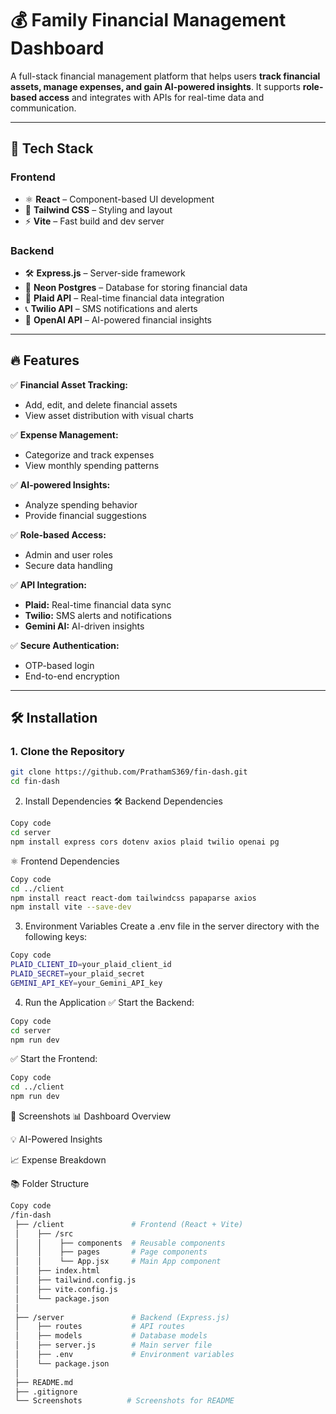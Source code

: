 # 💰 Family Financial Management Dashboard

A full-stack financial management platform that helps users **track financial assets, manage expenses, and gain AI-powered insights**. It supports **role-based access** and integrates with APIs for real-time data and communication.

---

## 🚀 **Tech Stack**

### **Frontend**
- ⚛️ **React** – Component-based UI development  
- 🎨 **Tailwind CSS** – Styling and layout  
- ⚡ **Vite** – Fast build and dev server  

### **Backend**
- 🛠️ **Express.js** – Server-side framework  
- 🐘 **Neon Postgres** – Database for storing financial data  
- 🔐 **Plaid API** – Real-time financial data integration  
- 📞 **Twilio API** – SMS notifications and alerts  
- 🤖 **OpenAI API** – AI-powered financial insights  

---

## 🔥 **Features**
✅ **Financial Asset Tracking:**  
- Add, edit, and delete financial assets  
- View asset distribution with visual charts  

✅ **Expense Management:**  
- Categorize and track expenses  
- View monthly spending patterns  

✅ **AI-powered Insights:**  
- Analyze spending behavior  
- Provide financial suggestions  

✅ **Role-based Access:**  
- Admin and user roles  
- Secure data handling  

✅ **API Integration:**  
- **Plaid:** Real-time financial data sync  
- **Twilio:** SMS alerts and notifications  
- **Gemini AI:** AI-driven insights  

✅ **Secure Authentication:**  
- OTP-based login  
- End-to-end encryption  

---

## 🛠️ **Installation**

### 1. **Clone the Repository**
```bash
git clone https://github.com/PrathamS369/fin-dash.git
cd fin-dash
```

2. Install Dependencies
🛠️ Backend Dependencies
```bash
Copy code
cd server
npm install express cors dotenv axios plaid twilio openai pg
```
⚛️ Frontend Dependencies
```bash
Copy code
cd ../client
npm install react react-dom tailwindcss papaparse axios
npm install vite --save-dev
```
3. Environment Variables
Create a .env file in the server directory with the following keys:

```bash
Copy code
PLAID_CLIENT_ID=your_plaid_client_id  
PLAID_SECRET=your_plaid_secret  
GEMINI_API_KEY=your_Gemini_API_key  
```
4. Run the Application
✅ Start the Backend:

```bash
Copy code
cd server
npm run dev
```
✅ Start the Frontend:

```bash
Copy code
cd ../client
npm run dev
```
🌟 Screenshots
📊 Dashboard Overview

💡 AI-Powered Insights

📈 Expense Breakdown

📚 Folder Structure
```bash
Copy code
/fin-dash
 ├── /client               # Frontend (React + Vite)
 │    ├── /src
 │    │    ├── components  # Reusable components
 │    │    ├── pages       # Page components
 │    │    └── App.jsx     # Main App component
 │    ├── index.html
 │    ├── tailwind.config.js
 │    ├── vite.config.js
 │    └── package.json
 │
 ├── /server               # Backend (Express.js)
 │    ├── routes           # API routes
 │    ├── models           # Database models
 │    ├── server.js        # Main server file
 │    ├── .env             # Environment variables
 │    └── package.json
 │
 ├── README.md
 ├── .gitignore
 └── Screenshots          # Screenshots for README
```
